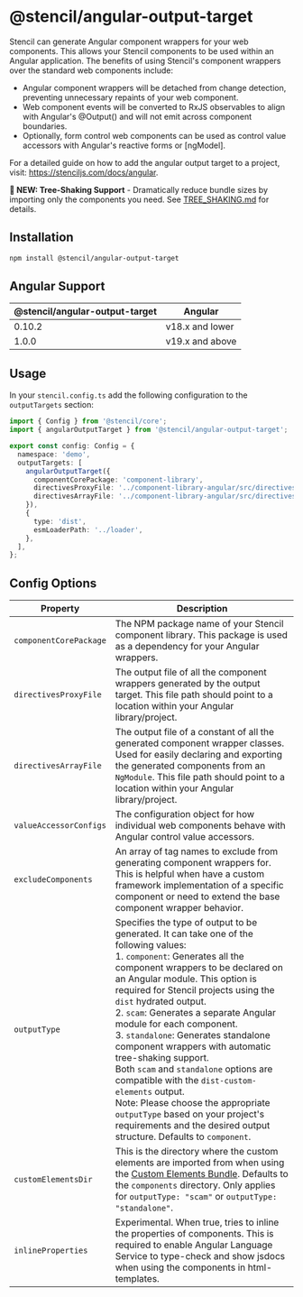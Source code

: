 # @stencil/angular-output-target

Stencil can generate Angular component wrappers for your web components. This allows your Stencil components to be used within an Angular application. The benefits of using Stencil's component wrappers over the standard web components include:

- Angular component wrappers will be detached from change detection, preventing unnecessary repaints of your web component.
- Web component events will be converted to RxJS observables to align with Angular's @Output() and will not emit across component boundaries.
- Optionally, form control web components can be used as control value accessors with Angular's reactive forms or [ngModel].

For a detailed guide on how to add the angular output target to a project, visit: https://stenciljs.com/docs/angular.

**🚀 NEW: Tree-Shaking Support** - Dramatically reduce bundle sizes by importing only the components you need. See [TREE_SHAKING.md](./TREE_SHAKING.md) for details.

## Installation

```bash
npm install @stencil/angular-output-target
```

## Angular Support

| **@stencil/angular-output-target** | **Angular**     |
|------------------------------------|-----------------|
| 0.10.2                             | v18.x and lower |
| 1.0.0                              | v19.x and above |

## Usage

In your `stencil.config.ts` add the following configuration to the `outputTargets` section:

```ts
import { Config } from '@stencil/core';
import { angularOutputTarget } from '@stencil/angular-output-target';

export const config: Config = {
  namespace: 'demo',
  outputTargets: [
    angularOutputTarget({
      componentCorePackage: 'component-library',
      directivesProxyFile: '../component-library-angular/src/directives/proxies.ts',
      directivesArrayFile: '../component-library-angular/src/directives/index.ts',
    }),
    {
      type: 'dist',
      esmLoaderPath: '../loader',
    },
  ],
};
```

## Config Options

| Property               | Description                                                                                                                                                                                                                                                                                                                                                                                                                                                                                                                                                                                                                                                                                                              |
| ---------------------- | ------------------------------------------------------------------------------------------------------------------------------------------------------------------------------------------------------------------------------------------------------------------------------------------------------------------------------------------------------------------------------------------------------------------------------------------------------------------------------------------------------------------------------------------------------------------------------------------------------------------------------------------------------------------------------------------------------------------------ |
| `componentCorePackage` | The NPM package name of your Stencil component library. This package is used as a dependency for your Angular wrappers.                                                                                                                                                                                                                                                                                                                                                                                                                                                                                                                                                                                                  |
| `directivesProxyFile`  | The output file of all the component wrappers generated by the output target. This file path should point to a location within your Angular library/project.                                                                                                                                                                                                                                                                                                                                                                                                                                                                                                                                                             |
| `directivesArrayFile`  | The output file of a constant of all the generated component wrapper classes. Used for easily declaring and exporting the generated components from an `NgModule`. This file path should point to a location within your Angular library/project.                                                                                                                                                                                                                                                                                                                                                                                                                                                                        |
| `valueAccessorConfigs` | The configuration object for how individual web components behave with Angular control value accessors.                                                                                                                                                                                                                                                                                                                                                                                                                                                                                                                                                                                                                  |
| `excludeComponents`    | An array of tag names to exclude from generating component wrappers for. This is helpful when have a custom framework implementation of a specific component or need to extend the base component wrapper behavior.                                                                                                                                                                                                                                                                                                                                                                                                                                                                                                      |
| `outputType`           | Specifies the type of output to be generated. It can take one of the following values: <br />1. `component`: Generates all the component wrappers to be declared on an Angular module. This option is required for Stencil projects using the `dist` hydrated output.<br /> 2. `scam`: Generates a separate Angular module for each component.<br /> 3. `standalone`: Generates standalone component wrappers with automatic tree-shaking support.<br /> Both `scam` and `standalone` options are compatible with the `dist-custom-elements` output. <br />Note: Please choose the appropriate `outputType` based on your project's requirements and the desired output structure. Defaults to `component`. |
| `customElementsDir`    | This is the directory where the custom elements are imported from when using the [Custom Elements Bundle](https://stenciljs.com/docs/custom-elements). Defaults to the `components` directory. Only applies for `outputType: "scam"` or `outputType: "standalone"`.                                                                                                                                                                                                                                                                                                                                                                                                                                                                                        |
| `inlineProperties` | Experimental. When true, tries to inline the properties of components. This is required to enable Angular Language Service to type-check and show jsdocs when using the components in html-templates.                                                                                                                                                                                                                                                                                                                                                                                                                                                                                                                                                                                                  |
